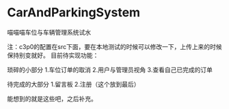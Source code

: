# CarAndParkingSystem
喵喵喵车位与车辆管理系统试水

注：c3p0的配置在src下面，要在本地测试的时候可以修改一下，上传上来的时候保持别变就好。
目前待实现功能：

琐碎的小部分
1.车位订单的取消
2.用户与管理员视角
3.查看自己已完成的订单

待完成的大部分
1.留言板
2.注册（这个放到最后）

能想到的就是这些吧，之后补充。
